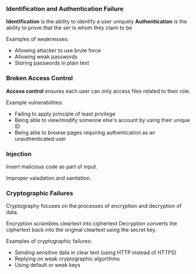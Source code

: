 ### Identification and Authentication Failure

**Identification** is the ability to identify a user uniquely
**Authentication** is the ability to prove that the ser is whom they claim to be

Examples of weaknesses:
- Allowing attacker to use brute force
- Allowing weak passwords
- Storing passwords in plain text

### Broken Access Control

**Access control** ensures each user can only access files related to their role.

Example vulnerabilities:
- Failing to apply principle of least privilege
- Being able to view/modify someone else's account by using their unique ID
- Being able to browse pages requiring authentication as an unauthenticated user

### Injection

Insert malicious code as part of input. 

Improper valadation and sanitation.

### Cryptographic Failures

Cryptography focuses on the processes of encryption and decryption of data.

Encryption scrambles cleartext into ciphertext
Decryption converts the ciphertext back into the original cleartext using the secret key. 

Examples of cryptographic failures:
- Sending sensitive data in clear text (using HTTP instead of HTTPS)
- Replying on weak cryptographic algortihms
- Using default or weak keys


